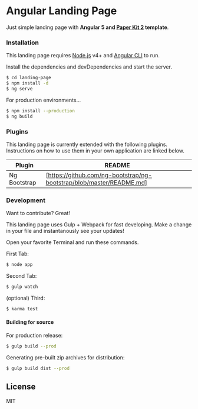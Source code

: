 # Angular Landing Page

Just simple landing page with **Angular 5 and [Paper Kit 2](https://www.github.com/CreativeTimOfficial/pk2-angular) template**.


### Installation

This landing page requires [Node.js](https://nodejs.org/) v4+ and [Angular CLI](https://cli.angular.io/) to run.

Install the dependencies and devDependencies and start the server.

```sh
$ cd landing-page
$ npm install -d
$ ng serve
```

For production environments...

```sh
$ npm install --production
$ ng build
```

### Plugins

This landing page is currently extended with the following plugins. Instructions on how to use them in your own application are linked below.

| Plugin | README |
| ------ | ------ |
| Ng Bootstrap | [https://github.com/ng-bootstrap/ng-bootstrap/blob/master/README.md] |


### Development

Want to contribute? Great!

This landing page uses Gulp + Webpack for fast developing.
Make a change in your file and instantanously see your updates!

Open your favorite Terminal and run these commands.

First Tab:
```sh
$ node app
```

Second Tab:
```sh
$ gulp watch
```

(optional) Third:
```sh
$ karma test
```
#### Building for source
For production release:
```sh
$ gulp build --prod
```
Generating pre-built zip archives for distribution:
```sh
$ gulp build dist --prod
```

License
----

MIT
